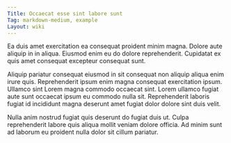 ```yaml
---
Title: Occaecat esse sint labore sunt
Tag: markdown-medium, example
Layout: wiki
---
```

Ea duis amet exercitation ea consequat proident minim magna. Dolore aute aliquip in in aliqua. Eiusmod enim eu do dolore reprehenderit. Cupidatat ex quis amet consequat excepteur consequat sunt.

Aliquip pariatur consequat eiusmod in sit consequat non aliquip aliqua enim irure quis. Reprehenderit ipsum enim magna consequat exercitation ipsum. Ullamco sint Lorem magna commodo occaecat sint. Lorem ullamco fugiat aute sunt occaecat ipsum eu commodo nulla sit. Reprehenderit laboris fugiat id incididunt magna deserunt amet fugiat dolor dolore sint duis velit.

Nulla anim nostrud fugiat quis deserunt do fugiat duis ut. Culpa reprehenderit labore quis aliqua mollit veniam dolore officia. Ad minim sunt ad laborum eu proident nulla dolor sit cillum pariatur.
